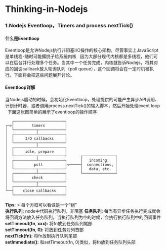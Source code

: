 # Thinking-in-Nodejs
### 1.Nodejs Eventloop，Timers and process.nextTick()
#### 什么是Eventloop
Eventloop是允许Nodejs执行非阻塞I/O操作的核心架构，尽管事实上JavaScript是单线程-随时可能撂挑子给系统内核  
因为大部分现代内核都是多线程，他们可以在后台并行处理多个任务。当其中一个任务完成，内核就告诉Nodejs，将其对应的回调callback放入轮询队列（poll queue），这个回调将会在一定时机被执行。下面将会把这些问题展开讨论。
#### Eventloop详解
当Nodejs启动的时候，会初始化Eventloop，处理提供的可能产生异步API调用、计划计时器，或者调用process.nextTick()的输入脚本，然后开始处理event loop  
下面这张图简单的展示了eventloop的操作顺序  
```
   ┌───────────────────────┐
┌─>│        timers         │
│  └──────────┬────────────┘
│  ┌──────────┴────────────┐
│  │     I/O callbacks     │
│  └──────────┬────────────┘
│  ┌──────────┴────────────┐
│  │     idle, prepare     │
│  └──────────┬────────────┘      ┌───────────────┐
│  ┌──────────┴────────────┐      │   incoming:   │
│  │         poll          |<─────┤  connections, │
│  └──────────┬────────────┘      │   data, etc.  │
│  ┌──────────┴────────────┐      └───────────────┘
│  │        check          │
│  └──────────┬────────────┘
│  ┌──────────┴────────────┐
└──┤    close callbacks    │
   └───────────────────────┘

```
**Tips:** > 每个方框可以看做是一个“组”  
**执行队列:** node中代码执行队列，非阻塞 
**任务队列:** 每当有异步任务执行完成就会将回调方法放入任务队列，当执行队列为空的时候，会执行执行队列中的回调事件  
**setTimeout(fn, xxx):** 将fn放到任务队列尾部  
**setTimeout(fn, 0):** 将放到任务对列首部  
**nextTick(fn):** 将fn放到执行队列尾部  
**setImmediate():** 和setTimeout(fn, 0)类似，将fn放到任务队列头部  
